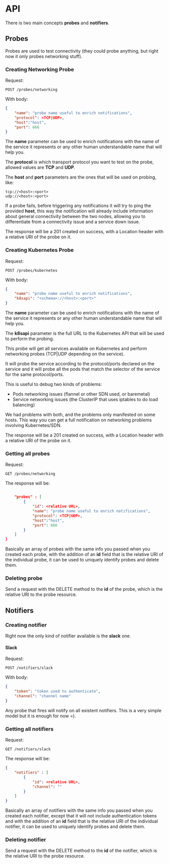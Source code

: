# API

There is two main concepts **probes** and **notifiers**.

## Probes

Probes are used to test connectivity (they could probe
anything, but right now it only probes networking stuff).

### Creating Networking Probe

Request:

```
POST /probes/networking
```

With body:

```json
{
    "name": "probe name useful to enrich notifications",
    "protocol": <TCP|UDP>,
    "host":"host",
    "port": 666
}
```

The **name** parameter can be used to enrich notifications with the
name of the service it represents or any other human understandable
name that will help you.

The **protocol** is which transport protocol you want to test
on the probe, allowed values are **TCP** and **UDP**.

The **host** and **port** parameters are the ones that will be
used on probing, like:

```
tcp://<host>:<port>
udp://<host>:<port>
```

If a probe fails, before triggering any notifications it will
try to ping the provided **host**, this way the notification will
already include information about general connectivity between
the two nodes, allowing you to differentiate from a connectivity
issue and a service down issue.

The response will be a 201 created on success, with a Location
header with a relative URI of the probe on it.

### Creating Kubernetes Probe

Request:

```
POST /probes/kubernetes
```

With body:

```json
{
    "name": "probe name useful to enrich notifications",
    "k8sapi": "<schema>://<host>:<port>"
}
```

The **name** parameter can be used to enrich notifications with the
name of the service it represents or any other human understandable
name that will help you.

The **k8sapi** parameter is the full URL to the Kubernetes API
that will be used to perform the probing.

This probe will get all services available on Kubernetes and perform
networking probes (TCP|UDP depending on the service).

It will probe the service according to the protocol/ports declared on
the service and it will probe all the pods that match the selector of
the service for the same protocol/ports.

This is useful to debug two kinds of problems:

* Pods networking issues (flannel or other SDN used, or baremetal)
* Service networking issues (the ClusterIP that uses iptables to do load balancing)

We had problems with both, and the problems only manifested on some hosts.
This way you can get a full notification on networking problems involving
Kubernetes/SDN.

The response will be a 201 created on success, with a Location
header with a relative URI of the probe on it.

### Getting all probes

Request:

```
GET /probes/networking
```

The response will be:

```json

    "probes" : [
        {
            "id": <relative URL>,
            "name": "probe name useful to enrich notifications",
            "protocol": <TCP|UDP>,
            "host":"host",
            "port": 666
        }
    ]
}
```

Basically an array of probes with the same info you passed when
you created each probe, with the addition of an **id** field that is
the relative URI of the individual probe, it can be used to uniquely
identify probes and delete them.

### Deleting probe

Send a request with the DELETE method to the **id** of the probe,
which is the relative URI to the probe resource.

## Notifiers

### Creating notifier

Right now the only kind of notifier available is the **slack** one.

#### Slack

Request:

```
POST /notifiers/slack
```

With body:

```json
{
    "token": "token used to authenticate",
    "channel": "channel name"
}
```

Any probe that fires will notify on all existent notifiers.
This is a very simple model but it is enough for now =).

### Getting all notifiers

Request:

```
GET /notifiers/slack
```

The response will be:

```json
{
    "notifiers" : [
        {
            "id": <relative URL>,
            "channel": ""
        }
    ]
}
```

Basically an array of notifiers with the same info you passed when
you created each notifier, except that it will not include authentication
tokens and with the addition of an **id** field that is
the relative URI of the individual notifier, it can be used to uniquely
identify probes and delete them.

### Deleting notifier

Send a request with the DELETE method to the **id** of the notifier,
which is the relative URI to the probe resource.
